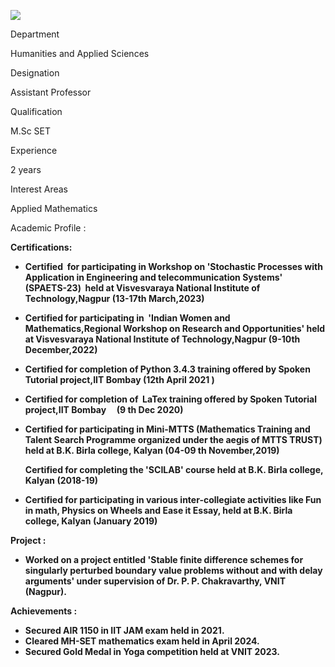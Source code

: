 [![](/sites/default/files/styles/faculty_images/public/2024-11/Sushruti%20Kachare.jpg?itok=SK1X1pxj)](/sites/default/files/2024-11/Sushruti%20Kachare.jpg)

Department

Humanities and Applied Sciences

Designation

Assistant Professor

Qualification

M.Sc SET

Experience

2 years

Interest Areas

Applied Mathematics

Academic Profile :

**Certifications:**

* **Certified  for participating in Workshop on 'Stochastic Processes with Application in Engineering and telecommunication Systems' (SPAETS-23)  held at Visvesvaraya National Institute of Technology,Nagpur (13-17th March,2023)**
* **Certified for participating in  'Indian Women and Mathematics,Regional Workshop on Research and Opportunities' held at Visvesvaraya National Institute of Technology,Nagpur (9-10th December,2022)**
* **Certified for completion of Python 3.4.3 training offered by Spoken Tutorial project,IIT Bombay (12th April 2021 )**
* **Certified for completion of  LaTex training offered by Spoken Tutorial project,IIT Bombay     (9 th Dec 2020)**
* **Certified for participating in Mini-MTTS (Mathematics Training and Talent Search Programme organized under the aegis of MTTS TRUST) held at B.K. Birla college, Kalyan (04-09 th November,2019)**

  **Certified for completing the 'SCILAB' course held at B.K. Birla college, Kalyan (2018-19)**
* **Certified for participating in various inter-collegiate activities like Fun in math, Physics on Wheels and Ease it Essay, held at B.K. Birla college, Kalyan (January 2019)**

**Project :**

* **Worked on a project entitled 'Stable finite difference schemes for singularly perturbed boundary value problems without and with delay arguments' under supervision of Dr. P. P. Chakravarthy, VNIT (Nagpur).**

**Achievements :**

* **Secured AIR 1150 in IIT JAM exam held in 2021.**
* **Cleared MH-SET mathematics exam held in April 2024.**
* **Secured Gold Medal in Yoga competition held at VNIT 2023.**